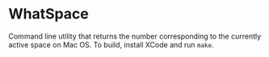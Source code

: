 # WhatSpace

Command line utility that returns the number corresponding to the currently active space on Mac OS. To build, install XCode and run `make`.
